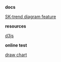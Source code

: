 **docs**

[SK-trend diagram feature](https://docs.google.com/document/d/1IrlQaQqc-zDwbRoQSUghHdM_uQQE6oy9sQ7vRoua0kI/edit?usp=sharing)


**resources**

[d3js](https://d3js.org/)

**online test**

[draw chart](http://a2.net.ua/git/chart)
